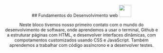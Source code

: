 <div align="center">
  ## Fundamentos do Desenvolvimento web
  <image src="../logosREADME/logotrybe2.png" width="40" height="40" >

  Neste bloco tivemos nosso primeiro contato com o mundo do desenvolvimento de software, onde aprendemos a usar o terminal, Github e a estruturar páginas com HTML, e desenvolver interfaces dinâmicas, com compotamentos customizados usando CSS e JavaScript. Também aprendemos a trabalhar com código assíncrono e a desenvolver testes.
<div>